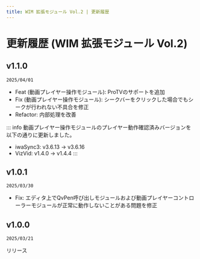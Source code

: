 ```yaml
---
title: WIM 拡張モジュール Vol.2 | 更新履歴
---
```


# 更新履歴 (WIM 拡張モジュール Vol.2)

## v1.1.0
`2025/04/01`  
- Feat (動画プレイヤー操作モジュール): ProTVのサポートを追加
- Fix (動画プレイヤー操作モジュール): シークバーをクリックした場合でもシークが行われない不具合を修正
- Refactor: 内部処理を改善

::: info
動画プレイヤー操作モジュールのプレイヤー動作確認済みバージョンを以下の通りに更新しました。
- iwaSync3: v3.6.13 → v3.6.16
- VizVid: v1.4.0 → v1.4.4
:::

## v1.0.1
`2025/03/30`  
- Fix: エディタ上でQvPen呼び出しモジュールおよび動画プレイヤーコントローラーモジュールが正常に動作しないことがある問題を修正

## v1.0.0
`2025/03/21`
  
リリース
